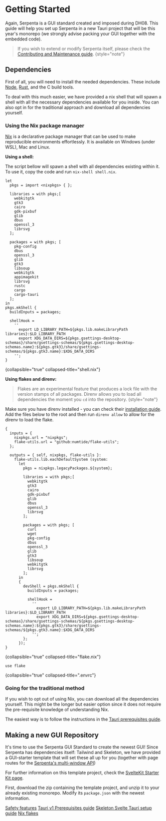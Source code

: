 # Getting Started

Again, Serpenta is a GUI standard created and imposed during DH08. This guide will help you set up Serpenta in a new
Tauri project that will be this year's monorepo (we strongly advise packing your GUI together with the embedded code).

> If you wish to extend or modify Serpenta itself, please check the
> [Contributing and Maintenance guide](Contributing-Maintenance.md). {style="note"}

## Dependencies

First of all, you will need to install the needed dependencies. These include [Node](https://nodejs.org/en),
[Rust](https://www.rust-lang.org/), and the C build tools.

To deal with this much easier, we have provided a nix shell that will spawn a shell with all the necessary dependencies
available for you inside. You can also opt in for the traditional approach and download all dependencies yourself.

### Using the Nix package manager

[Nix](https://nixos.org/) is a declarative package manager that can be used to make reproducible environments
effortlessly. It is available on Windows (under WSL), Mac and Linux.

**Using a shell:**

The script bellow will spawn a shell with all dependencies existing within it. To use it, copy the code and run
`nix-shell shell.nix`.

```
let
  pkgs = import <nixpkgs> { };

  libraries = with pkgs;[
    webkitgtk
    gtk3
    cairo
    gdk-pixbuf
    glib
    dbus
    openssl_3
    librsvg
  ];

  packages = with pkgs; [
    pkg-config
    dbus
    openssl_3
    glib
    gtk3
    libsoup
    webkitgtk
    appimagekit
    librsvg
    rustc
    cargo
    cargo-tauri
  ];
in
pkgs.mkShell {
  buildInputs = packages;

  shellHook =
    ''
      export LD_LIBRARY_PATH=${pkgs.lib.makeLibraryPath libraries}:$LD_LIBRARY_PATH
      export XDG_DATA_DIRS=${pkgs.gsettings-desktop-schemas}/share/gsettings-schemas/${pkgs.gsettings-desktop-schemas.name}:${pkgs.gtk3}/share/gsettings-schemas/${pkgs.gtk3.name}:$XDG_DATA_DIRS
    '';
}
```

{collapsible="true" collapsed-title="shell.nix"}

**Using flakes and direnv:**

> Flakes are an experimental feature that produces a lock file with the version stamps of all packages. Direnv allows
> you to load all dependencies the moment you `cd` into the repository. {style="note"}

Make sure you have direnv installed - you can check their
[installation guide](https://direnv.net/docs/installation.html). Add the files below to the root and then run
`direnv allow` to allow for the direnv to load the flake.

```
{
  inputs = {
    nixpkgs.url = "nixpkgs";
    flake-utils.url = "github:numtide/flake-utils";
  };

  outputs = { self, nixpkgs, flake-utils }:
    flake-utils.lib.eachDefaultSystem (system:
      let
        pkgs = nixpkgs.legacyPackages.${system};

        libraries = with pkgs;[
          webkitgtk
          gtk3
          cairo
          gdk-pixbuf
          glib
          dbus
          openssl_3
          librsvg
        ];

        packages = with pkgs; [
          curl
          wget
          pkg-config
          dbus
          openssl_3
          glib
          gtk3
          libsoup
          webkitgtk
          librsvg
        ];
      in
      {
        devShell = pkgs.mkShell {
          buildInputs = packages;

          shellHook =
            ''
              export LD_LIBRARY_PATH=${pkgs.lib.makeLibraryPath libraries}:$LD_LIBRARY_PATH
              export XDG_DATA_DIRS=${pkgs.gsettings-desktop-schemas}/share/gsettings-schemas/${pkgs.gsettings-desktop-schemas.name}:${pkgs.gtk3}/share/gsettings-schemas/${pkgs.gtk3.name}:$XDG_DATA_DIRS
            '';
        };
      });
}
```

{collapsible="true" collapsed-title="flake.nix"}

```
use flake
```

{collapsible="true" collapsed-title=".envrc"}

### Going for the traditional method

If you wish to opt out of using Nix, you can download all the dependencies yourself. This might be the longer but easier
option since it does not require the pre-requisite knowledge of understanding Nix.

The easiest way is to follow the instructions in the
[Tauri prerequisites guide](https://tauri.app/v1/guides/getting-started/prerequisites).

## Making a new GUI Repository

It's time to use the Serpenta GUI Standard to create the newest GUI! Since Serpenta has dependencies itself: Tailwind
and Skeleton, we have provided a GUI-starter template that will set these all up for you (together with page routes for
the [Serpenta's multi-window API](Windows.md))

For further information on this template project, check the [SvelteKit Starter Kit page](SvelteKit-Starter-Kit.md).

First, download the zip containing the template project, and unzip it to your already existing monorepo. Modify its
`package.json` with the newest information.

<seealso>
    <category ref="related">
        <a href="Safety-Features.md">Safety features</a>
    </category>
    <category ref="external">
        <a href="https://tauri.app/v1/guides/getting-started/prerequisites">Tauri v1 Prerequisites guide</a>
        <a href="https://www.skeleton.dev/docs/tauri">Skeleton Svelte Tauri setup guide</a>
        <a href="https://wiki.nixos.org/wiki/Flakes">Nix flakes</a>
    </category>
</seealso>
